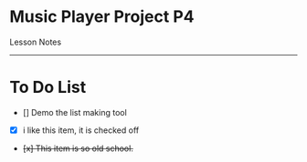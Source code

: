 # Music Player Project P4
Lesson Notes

---

# To Do List

- [] Demo the list making tool
- [x] i like this item, it is checked off
- <del> [x] This item is so old school. </del>
